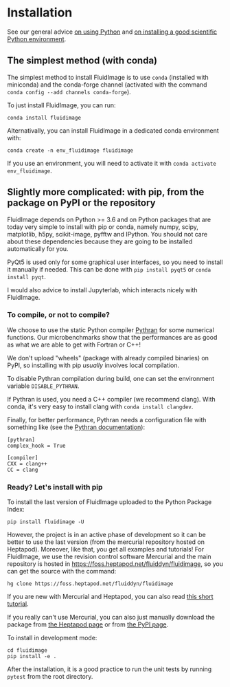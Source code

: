 # Installation

See our general advice
[on using Python](https://fluiddyn.readthedocs.io/en/latest/advice_on_Python.html) and
[on installing a good scientific Python environment](https://fluiddyn.readthedocs.io/en/latest/get_good_Python_env.html).

## The simplest method (with conda)

The simplest method to install FluidImage is to use `conda` (installed with miniconda)
and the conda-forge channel (activated with the command
`conda config --add channels conda-forge`).

To just install FluidImage, you can run:

```
conda install fluidimage
```

Alternativally, you can install FluidImage in a dedicated conda environment with:

```
conda create -n env_fluidimage fluidimage
```

If you use an environment, you will need to activate it with
`conda activate env_fluidimage`.

## Slightly more complicated: with pip, from the package on PyPI or the repository

FluidImage depends on Python >= 3.6 and on Python packages that are today very simple to
install with pip or conda, namely numpy, scipy, matplotlib, h5py, scikit-image, pyfftw
and IPython. You should not care about these dependencies because they are going to be
installed automatically for you.

PyQt5 is used only for some graphical user interfaces, so you need to install it manually
if needed. This can be done with `pip install pyqt5` or `conda install pyqt`.

I would also advice to install Jupyterlab, which interacts nicely with FluidImage.

### To compile, or not to compile?

We choose to use the static Python compiler
[Pythran](https://github.com/serge-sans-paille/pythran) for some numerical functions. Our
microbenchmarks show that the performances are as good as what we are able to get with
Fortran or C++!

We don't upload "wheels" (package with already compiled binaries) on PyPI, so installing
with pip *usually* involves local compilation.

To disable Pythran compilation during build, one can set the environment variable
`DISABLE_PYTHRAN`.

If Pythran is used, you need a C++ compiler (we recommend clang). With conda, it's very
easy to install clang with `conda install clangdev`.

Finally, for better performance, Pythran needs a configuration file with something like
(see the [Pythran documentation](https://pythran.readthedocs.io/en/latest/MANUAL.html)):

```
[pythran]
complex_hook = True

[compiler]
CXX = clang++
CC = clang
```

### Ready? Let's install with pip

To install the last version of FluidImage uploaded to the Python Package Index:

```
pip install fluidimage -U
```

However, the project is in an active phase of development so it can be better to use the
last version (from the mercurial repository hosted on Heptapod). Moreover, like that, you
get all examples and tutorials! For FluidImage, we use the revision control software
Mercurial and the main repository is hosted in
<https://foss.heptapod.net/fluiddyn/fluidimage>, so you can get the source with the
command:

```
hg clone https://foss.heptapod.net/fluiddyn/fluidimage
```

If you are new with Mercurial and Heptapod, you can also read
[this short tutorial](http://fluiddyn.readthedocs.org/en/latest/mercurial_heptapod.html).

If you really can't use Mercurial, you can also just manually download the package from
[the Heptapod page](https://foss.heptapod.net/fluiddyn/fluidimage) or from
[the PyPI page](https://pypi.python.org/pypi/fluidimage).

To install in development mode:

```
cd fluidimage
pip install -e .
```

After the installation, it is a good practice to run the unit tests by running `pytest`
from the root directory.

